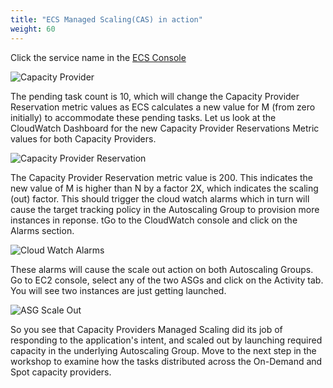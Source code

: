 ```yaml
---
title: "ECS Managed Scaling(CAS) in action"
weight: 60
---
```


Click the service name in the [ECS Console](https://console.aws.amazon.com/ecs/home?#/clusters) 

![Capacity Provider](/images/ecs-spot-capacity-providers/CP4.png) 

The pending task count is 10, which will change the Capacity Provider Reservation metric values as ECS calculates a new value for M (from zero initially) to accommodate these pending tasks. Let us look at the CloudWatch Dashboard for the new Capacity Provider Reservations Metric values for both Capacity Providers.

![Capacity Provider Reservation](/images/ecs-spot-capacity-providers/cp5.png) 

The Capacity Provider Reservation metric value is 200. This indicates the new value of M is higher than N by a factor 2X, which indicates the scaling (out) factor. This should trigger the cloud watch alarms which in turn will cause the target tracking policy in the Autoscaling Group to provision more instances in reponse. tGo to the CloudWatch console and click on the Alarms section.

![Cloud Watch Alarms](/images/ecs-spot-capacity-providers/cp6.png)

These alarms will cause the scale out action on both Autoscaling Groups. Go to EC2 console, select any of the two ASGs and click on the Activity tab. You will see two instances are just getting launched.

![ASG Scale Out](/images/ecs-spot-capacity-providers/cp10.png)

So you see that Capacity Providers Managed Scaling did its job of responding to the application's intent, and scaled out by launching required capacity in the underlying Autoscaling Group. Move to the next step in the workshop to examine how the tasks distributed across the On-Demand and Spot capacity providers. 